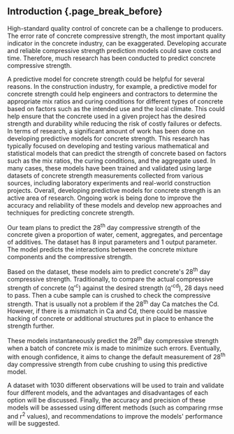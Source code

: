 ## Introduction {.page_break_before}

High-standard quality control of concrete can be a challenge to producers.
The error rate of concrete compressive strength, the most important quality indicator in the concrete industry, can be exaggerated. Developing accurate and reliable compressive strength prediction models could save costs and time. Therefore, much research has been conducted to predict concrete compressive strength.

A predictive model for concrete strength could be helpful for several reasons. In the construction industry, for example, a predictive model for concrete strength could help engineers and contractors to determine the appropriate mix ratios and curing conditions for different types of concrete based on factors such as the intended use and the local climate. This could help ensure that the concrete used in a given project has the desired strength and durability while reducing the risk of costly failures or defects.
In terms of research, a significant amount of work has been done on developing predictive models for concrete strength. This research has typically focused on developing and testing various mathematical and statistical models that can predict the strength of concrete based on factors such as the mix ratios, the curing conditions, and the aggregate used. In many cases, these models have been trained and validated using large datasets of concrete strength measurements collected from various sources, including laboratory experiments and real-world construction projects.
Overall, developing predictive models for concrete strength is an active area of research. Ongoing work is being done to improve the accuracy and reliability of these models and develop new approaches and techniques for predicting concrete strength.

Our team plans to predict the 28<sup>th</sup> day compressive strength of the concrete given a proportion of water, cement, aggregates, and percentage of additives. The dataset has 8 input parameters and 1 output parameter. The model predicts the interactions between the concrete mixture components and the compressive strength. 

Based on the dataset, these models aim to predict concrete's 28<sup>th</sup> day compressive strength. Traditionally, to compare the actual compressive strength of concrete (q'<sup>c</sup>) against the desired strength (q'<sup>cd</sup>), 28 days need to pass. Then a cube sample can is crushed to check the compressive strength. That is usually not a problem if the 28<sup>th</sup> day Ca matches the Cd. However, if there is a mismatch in Ca and Cd, there could be massive hacking of concrete or additional structures put in place to enhance the strength further.

These models instantaneously predict the 28<sup>th</sup> day compressive strength when a batch of concrete mix is made to minimize such errors. Eventually, with enough confidence, it aims to change the default measurement of 28<sup>th</sup> day compressive strength from cube crushing to using this predictive model. 

A dataset with 1030 different observations will be used to train and validate four different models, and the advantages and disadvantages of each option will be discussed. Finally, the accuracy and precision of these models will be assessed using different methods (such as comparing rmse and r<sup>2</sup> values), and recommendations to improve the models' performance will be suggested. 